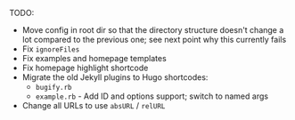 TODO:

* Move config in root dir so that the directory structure doesn't change a lot compared to the previous one; see next point why this currently fails
* Fix `ignoreFiles`
* Fix examples and homepage templates
* Fix homepage highlight shortcode
* Migrate the old Jekyll plugins to Hugo shortcodes:
  * `bugify.rb`
  * `example.rb` - Add ID and options support; switch to named args
* Change all URLs to use `absURL` / `relURL`
